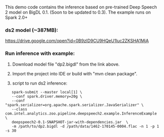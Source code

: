 
This demo code contains the inference based on pre-trained Deep Speech 2 model on BigDL 0.1.
(Soon to be updated to 0.3). The example runs on Spark 2.0+

### ds2 model (~387MB):
https://drive.google.com/open?id=0B9zID9CU9HQeU1luc2ZKSHA1MjA


### Run inference with example:

1. Download model file "dp2.bigdl" from the link above.

2. Import the project into IDE or build with "mvn clean package".

3. script to run ds2 inference:

```shell
   spark-submit --master local[1] \
   --conf spark.driver.memory=20g \
   --conf "spark.serializer=org.apache.spark.serializer.JavaSerializer" \
   --class com.intel.analytics.zoo.pipeline.deepspeech2.example.InferenceExample \
   deepspeech2-0.1-SNAPSHOT-jar-with-dependencies.jar  \
   -m /path/to/dp2.bigdl -d /path/data/1462-170145-0004.flac -n 1 -p 1 -s 30
   ```



